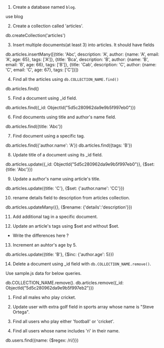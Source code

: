 1. Create a database named `blog`.

use blog

2. Create a collection called 'articles'.

db.createCollection('articles')

3. Insert multiple documents(at least 3) into articles. It should have fields

db.articles.insertMany([{title: 'Abc', description: 'A', author: {name: 'A', email: 'A', age: 65}, tags: ['A']},
{title: 'Bca', description: 'B', author: {name: 'B', email: 'B', age: 66}, tags: ['B']},
 {title: 'Cab', description: 'C', author: {name: 'C', email: 'C', age: 67}, tags: ['C']}])

4. Find all the articles using `db.COLLECTION_NAME.find()`

db.articles.find()

5. Find a document using _id field.

db.articles.find({_id: ObjectId("5d5c280962da9e9b5f997eb0")})

6. Find documents using title and author's name field.

db.articles.find({title: 'Abc'})

7. Find document using a specific tag.

db.articles.find({'author.name': 'A'})
db.articles.find({tags: 'B'})

8. Update title of a document using its _id field.

db.articles.update({_id: ObjectId("5d5c280962da9e9b5f997eb0")}, {$set: {title: 'Abc'}})

9. Update a author's name using article's title.

db.articles.update({title: 'C'}, {$set: {'author.name': 'CC'}})

10. rename details field to description from articles collection. 

db.articles.updateMany({}, {$rename: {'details':'description'}})

11. Add additional tag in a specific document.



12. Update an article's tags using $set and without $set.
  - Write the differences here ?

13. Increment an auhtor's age by 5.  

db.articles.update({title: 'B'}, {$inc: {'author.age': 5}})



14. Delete a document using _id field with `db.COLLECTION_NAME.remove()`.

Use sample.js data for below queries.

db.COLLECTION_NAME.remove(). db.articles.remove({_id: ObjectId("5d5c280962da9e9b5f997eb2")})

1. Find all males who play cricket.



2. Update user with extra golf field in sports array whose name is "Steve Ortega".

3. Find all users who play either 'football' or 'cricket'.

4. Find all users whose name includes 'ri' in their name.

db.users.find({name: {$regex: /ri/}})
